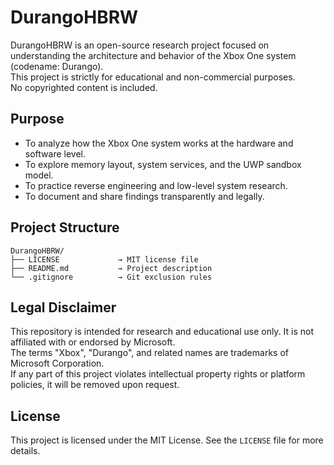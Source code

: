 # DurangoHBRW

DurangoHBRW is an open-source research project focused on understanding the architecture and behavior of the Xbox One system (codename: Durango).  
This project is strictly for educational and non-commercial purposes.  
No copyrighted content is included.

## Purpose

- To analyze how the Xbox One system works at the hardware and software level.
- To explore memory layout, system services, and the UWP sandbox model.
- To practice reverse engineering and low-level system research.
- To document and share findings transparently and legally.

## Project Structure

```
DurangoHBRW/
├── LICENSE             → MIT license file
├── README.md           → Project description
└── .gitignore          → Git exclusion rules
```

## Legal Disclaimer

This repository is intended for research and educational use only. It is not affiliated with or endorsed by Microsoft.  
The terms "Xbox", "Durango", and related names are trademarks of Microsoft Corporation.  
If any part of this project violates intellectual property rights or platform policies, it will be removed upon request.

## License

This project is licensed under the MIT License. See the `LICENSE` file for more details.
